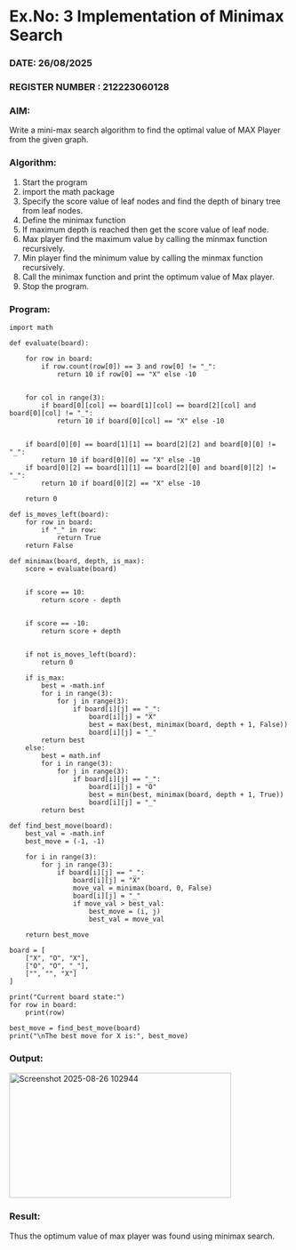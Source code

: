 # Ex.No: 3  Implementation of Minimax Search
### DATE:  26/08/2025                                                                          
### REGISTER NUMBER : 212223060128
### AIM: 
Write a mini-max search algorithm to find the optimal value of MAX Player from the given graph.
### Algorithm:
1. Start the program
2. import the math package
3. Specify the score value of leaf nodes and find the depth of binary tree from leaf nodes.
4. Define the minimax function
5. If maximum depth is reached then get the score value of leaf node.
6. Max player find the maximum value by calling the minmax function recursively.
7. Min player find the minimum value by calling the minmax function recursively.
8. Call the minimax function  and print the optimum value of Max player.
9. Stop the program. 

### Program:
```
import math

def evaluate(board):
  
    for row in board:
        if row.count(row[0]) == 3 and row[0] != "_":
            return 10 if row[0] == "X" else -10
    
    
    for col in range(3):
        if board[0][col] == board[1][col] == board[2][col] and board[0][col] != "_":
            return 10 if board[0][col] == "X" else -10
    
  
    if board[0][0] == board[1][1] == board[2][2] and board[0][0] != "_":
        return 10 if board[0][0] == "X" else -10
    if board[0][2] == board[1][1] == board[2][0] and board[0][2] != "_":
        return 10 if board[0][2] == "X" else -10
    
    return 0

def is_moves_left(board):
    for row in board:
        if "_" in row:
            return True
    return False

def minimax(board, depth, is_max):
    score = evaluate(board)

    
    if score == 10:
        return score - depth

   
    if score == -10:
        return score + depth

    
    if not is_moves_left(board):
        return 0

    if is_max:
        best = -math.inf
        for i in range(3):
            for j in range(3):
                if board[i][j] == "_":
                    board[i][j] = "X"
                    best = max(best, minimax(board, depth + 1, False))
                    board[i][j] = "_"
        return best
    else:
        best = math.inf
        for i in range(3):
            for j in range(3):
                if board[i][j] == "_":
                    board[i][j] = "O"
                    best = min(best, minimax(board, depth + 1, True))
                    board[i][j] = "_"
        return best

def find_best_move(board):
    best_val = -math.inf
    best_move = (-1, -1)

    for i in range(3):
        for j in range(3):
            if board[i][j] == "_":
                board[i][j] = "X"
                move_val = minimax(board, 0, False)
                board[i][j] = "_"
                if move_val > best_val:
                    best_move = (i, j)
                    best_val = move_val

    return best_move

board = [
    ["X", "O", "X"],
    ["O", "O", "_"],
    ["", "", "X"]
]

print("Current board state:")
for row in board:
    print(row)

best_move = find_best_move(board)
print("\nThe best move for X is:", best_move)
```










### Output:

<img width="399" height="225" alt="Screenshot 2025-08-26 102944" src="https://github.com/user-attachments/assets/1e78291c-02ac-4691-98a0-3a367f787519" />


### Result:
Thus the optimum value of max player was found using minimax search.
